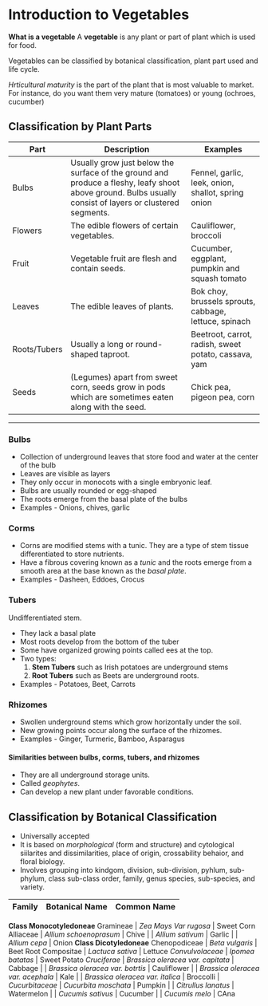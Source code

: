 # Introduction to Vegetables

**What is a vegetable**
A **vegetable** is any plant or part of plant which is used for food.

Vegetables can be classified by botanical classification, plant part used and life cycle.

_Hrticultural maturity_ is the part of the plant that is most valuable to market.  
For instance, do you want them very mature (tomatoes) or young (ochroes, cucumber)


## Classification by Plant Parts

Part | Description | Examples
--- | --- | ---
Bulbs | Usually grow just below the surface of the ground and produce a fleshy, leafy shoot above ground. Bulbs usually consist of layers or clustered segments. | Fennel, garlic, leek, onion, shallot, spring onion
Flowers | The edible flowers of certain vegetables. | Cauliflower, broccoli
Fruit | Vegetable fruit are flesh and contain seeds. | Cucumber, eggplant, pumpkin and squash tomato
Leaves | The edible leaves of plants. | Bok choy, brussels sprouts, cabbage, lettuce, spinach
Roots/Tubers | Usually a long or round-shaped taproot. | Beetroot, carrot, radish, sweet potato, cassava, yam
Seeds | (Legumes) apart from sweet corn, seeds grow in pods which are sometimes eaten along with the seed. | Chick pea, pigeon pea, corn

---

### Bulbs

* Collection of underground leaves that store food and water at the center of the bulb
* Leaves are visible as layers
* They only occur in monocots with a single embryonic leaf.
* Bulbs are usually rounded or egg-shaped
* The roots emerge from the basal plate of the bulbs
* Examples - Onions, chives, garlic

### Corms

* Corns are modified stems with a tunic. They are a type of stem tissue differentiated to store nutrients.
* Have a fibrous covering known as a *tunic* and the roots emerge from a smooth area at the base known as the _basal plate_.
* Examples - Dasheen, Eddoes, Crocus

### Tubers

Undifferentiated stem.

* They lack a basal plate
* Most roots develop from the bottom of the tuber
* Some have organized growing points called ees at the top.
* Two types:
	1. **Stem Tubers** such as Irish potatoes are underground stems
	2. **Root Tubers** such as Beets are underground roots.
* Examples - Potatoes, Beet, Carrots

### Rhizomes

* Swollen underground stems which grow horizontally under the soil.
* New growing points occur along the surface of the rhizomes.
* Examples - Ginger, Turmeric, Bamboo, Asparagus


#### Similarities between bulbs, corms, tubers, and rhizomes

* They are all underground storage units.
* Called _geophytes_.
* Can develop a new plant under favorable conditions.

## Classification by Botanical Classification

* Universally accepted
* It is based on _morphological_ (form and structure) and cytological siilarites and dissimilarities, place of origin, crossability behaior, and floral biology.
* Involves grouping into kindgom, division, sub-division, pyhlum, sub-phylum, class sub-class order, family, genus species, sub-species, and variety.

Family | Botanical Name | Common Name
--- | --- | ---
**Class Monocotyledoneae** 
Gramineae | _Zea Mays Var rugosa_ | Sweet Corn
Alliaceae | _Allium schoenoprasum_ | Chive
|  | _Allium sativum_ | Garlic
|  | _Allium cepa_ | Onion
**Class Dicotyledoneae** 
Chenopodiceae | _Beta vulgaris_ | Beet Root
Compositae | _Lactuca sativa_ | Lettuce
_Convulvolaceae_ | _Ipomea batatas_ | Sweet Potato
_Cruciferae_ | _Brassica oleracea var. capitata_ | Cabbage
|   | _Brassica oleracea var. botrtis_ | Cauliflower
|   | _Brassica oleracea var. acephala_ | Kale
|   | _Brassica oleracea var. italica_ | Broccolli
| _Cucurbitaceae_ | _Cucurbita moschata_ | Pumpkin
|   | _Citrullus lanatus_ | Watermelon
|   | _Cucumis sativus_ | Cucumber
|   | _Cucumis melo_ | CAna